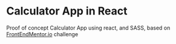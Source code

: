 # Calculator App in React

Proof of concept Calculator App using react, and SASS, based on [FrontEndMentor.io](FrontEndMentor.io) challenge